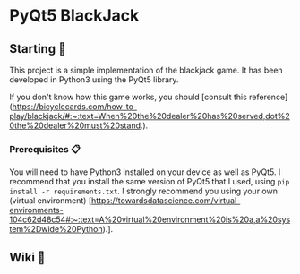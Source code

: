 # PyQt5 BlackJack

## Starting 🚀
This project is a simple implementation of the blackjack game.
It has been developed in Python3 using the PyQt5 library.

If you don't know how this game works, you should [consult this reference] (https://bicyclecards.com/how-to-play/blackjack/#:~:text=When%20the%20dealer%20has%20served,dot%20the%20dealer%20must%20stand.).

### Prerequisites 📋
You will need to have Python3 installed on your device as well as PyQt5.
I recommend that you install the same version of PyQt5 that I used, using `pip install -r requirements.txt`.
I strongly recommend you using your own (virtual environment) [https://towardsdatascience.com/virtual-environments-104c62d48c54#:~:text=A%20virtual%20environment%20is%20a,a%20system%2Dwide%20Python).].


## Wiki 📖

